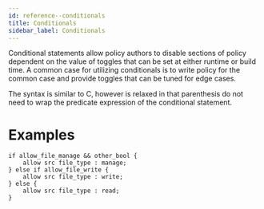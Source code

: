 ```yaml
---
id: reference--conditionals
title: Conditionals
sidebar_label: Conditionals
---
```


Conditional statements allow policy authors to disable sections of
policy dependent on the value of toggles that can be set at either
runtime or build time. A common case for utilizing conditionals is to
write policy for the common case and provide toggles that can be tuned
for edge cases.

The syntax is similar to C, however is relaxed in that parenthesis do
not need to wrap the predicate expression of the conditional statement.

Examples
========

```csp
if allow_file_manage && other_bool {
    allow src file_type : manage;
} else if allow_file_write {
    allow src file_type : write;
} else {
    allow src file_type : read;
}
```

